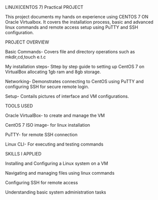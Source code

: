 LINUX(CENTOS 7) Practical PROJECT

This project documents my hands on experience using CENTOS 7 ON Oracle Virtualbox. It covers the installation process, basic and advanced linux commands and remote access setup using PuTTY and SSH configuration.



PROJECT OVERVIEW

Basic Commands- Covers file and directory operations such as mkdir,cd,touch e.t.c

My installation steps- Sttep by step guide to setting up CentOS 7 on VirtualBox allocating 1gb ram and 8gb storage.

Networking- Demonstrates connecting to CentOS using PuTTY and configuring SSH for secure remote login.

Setup- Contails pictures of interface and VM configurations.




TOOLS USED

Oracle VirtualBox- to create and manage the VM

CentOS 7 ISO image- for linux installation

PuTTY- for remote SSH connection

Linux CLI- For executing and testing commands




SKILLS I APPLIED

Installing and Configuring a Linux system on a VM

Navigating and managing files using linux commands

Configuring SSH for remote access

Understanding basic system administration tasks

